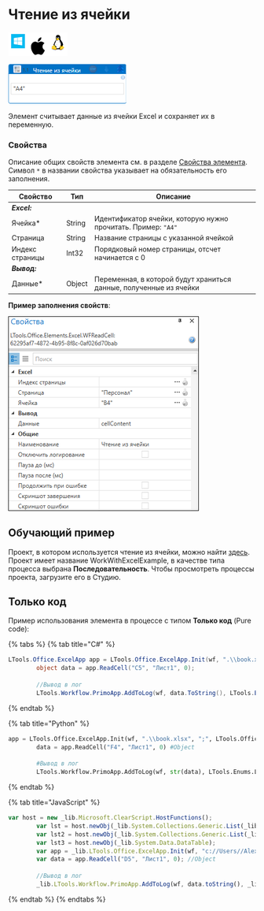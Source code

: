 # Чтение из ячейки

![](<../../../.gitbook/assets/image (100) (1) (1) (1) (1) (1) (1) (10) (177).png>)

![](<../../../.gitbook/assets/excel-read-cell.png>)

Элемент считывает данные из ячейки Excel и сохраняет их в переменную.

### Свойства
Описание общих свойств элемента см. в разделе [Свойства элемента](https://docs.primo-rpa.ru/primo-rpa/primo-studio/process/elements#svoistva-elementa).\
Символ `*` в названии свойства указывает на обязательность его заполнения.

| Свойство             | Тип                   | Описание                         |
| -------------------- | --------------------- | -------------------------------- |
| ***Excel:***  | |  |
| Ячейка\*             | String   | Идентификатор ячейки, которую нужно прочитать. Пример: `"A4"`  |
| Страница             | String   | Название страницы с указанной ячейкой |
| Индекс страницы      | Int32    | Порядковый номер страницы, отсчет начинается с 0 |
| ***Вывод:***  | |  |
| Данные\*             | Object   | Переменная, в которой будут храниться данные, полученные из ячейки |

**Пример заполнения свойств**:

![](<../../../.gitbook/assets/excel-read-cell2.png>)

## Обучающий пример 
Проект, в котором используется чтение из ячейки, можно найти [здесь](https://github.com/PrimoRPA/Learning/tree/master/WorkWithExcelExample). Проект имеет название WorkWithExcelExample, в качестве типа процесса выбрана **Последовательность**. Чтобы просмотреть процессы проекта, загрузите его в Студию.

## Только код
Пример использования элемента в процессе с типом **Только код** (Pure code):
  
{% tabs %}
{% tab title="C#" %}
```csharp
LTools.Office.ExcelApp app = LTools.Office.ExcelApp.Init(wf, ".\\book.xlsx", ";", LTools.Office.Model.InteropTypes.DX);
		object data = app.ReadCell("C5", "Лист1", 0);
		
		//Вывод в лог
		LTools.Workflow.PrimoApp.AddToLog(wf, data.ToString(), LTools.Enums.LogMessageType.Info);
```
{% endtab %}

{% tab title="Python" %}
```python
app = LTools.Office.ExcelApp.Init(wf, ".\\book.xlsx", ";", LTools.Office.Model.InteropTypes.DX)
		data = app.ReadCell("F4", "Лист1", 0) #Object
		
		#Вывод в лог
		LTools.Workflow.PrimoApp.AddToLog(wf, str(data), LTools.Enums.LogMessageType.Info)
```
{% endtab %}

{% tab title="JavaScript" %}
```javascript
var host = new _lib.Microsoft.ClearScript.HostFunctions();
		var lst = host.newObj(_lib.System.Collections.Generic.List(_lib.System.Collections.Generic.List(_lib.System.String)));
		var lst2 = host.newObj(_lib.System.Collections.Generic.List(_lib.System.Collections.Generic.List(_lib.LTools.Office.Model.ExcelCellInfo)));
		var lst3 = host.newObj(_lib.System.Data.DataTable);
		var app = _lib.LTools.Office.ExcelApp.Init(wf, "c://Users//Alex//Documents//Primo//LearningPureCode//book.xlsx", ";", _lib.LTools.Office.Model.InteropTypes.DX);	
		var data = app.ReadCell("D5", "Лист1", 0); //Object
		
		//Вывод в лог
		_lib.LTools.Workflow.PrimoApp.AddToLog(wf, data.toString(), _lib.LTools.Enums.LogMessageType.Info);
```
{% endtab %}
{% endtabs %}







